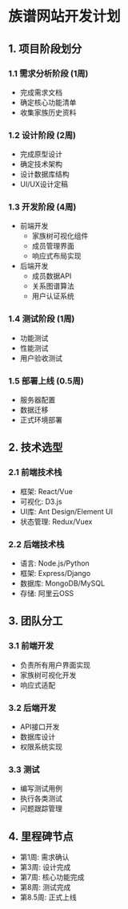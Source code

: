 # 族谱网站开发计划

## 1. 项目阶段划分

### 1.1 需求分析阶段 (1周)
- 完成需求文档
- 确定核心功能清单
- 收集家族历史资料

### 1.2 设计阶段 (2周)
- 完成原型设计
- 确定技术架构
- 设计数据库结构
- UI/UX设计定稿

### 1.3 开发阶段 (4周)
- 前端开发
  - 家族树可视化组件
  - 成员管理界面
  - 响应式布局实现
- 后端开发
  - 成员数据API
  - 关系图谱算法
  - 用户认证系统

### 1.4 测试阶段 (1周)
- 功能测试
- 性能测试
- 用户验收测试

### 1.5 部署上线 (0.5周)
- 服务器配置
- 数据迁移
- 正式环境部署

## 2. 技术选型

### 2.1 前端技术栈
- 框架: React/Vue
- 可视化: D3.js
- UI库: Ant Design/Element UI
- 状态管理: Redux/Vuex

### 2.2 后端技术栈
- 语言: Node.js/Python
- 框架: Express/Django
- 数据库: MongoDB/MySQL
- 存储: 阿里云OSS

## 3. 团队分工

### 3.1 前端开发
- 负责所有用户界面实现
- 家族树可视化开发
- 响应式适配

### 3.2 后端开发
- API接口开发
- 数据库设计
- 权限系统实现

### 3.3 测试
- 编写测试用例
- 执行各类测试
- 问题跟踪管理

## 4. 里程碑节点

- 第1周: 需求确认
- 第3周: 设计完成
- 第7周: 核心功能完成
- 第8周: 测试完成
- 第8.5周: 正式上线
